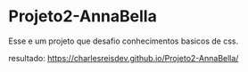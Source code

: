# Projeto2-AnnaBella
<p>Esse e um projeto que desafio conhecimentos basicos de css.</p>

resultado: https://charlesreisdev.github.io/Projeto2-AnnaBella/
